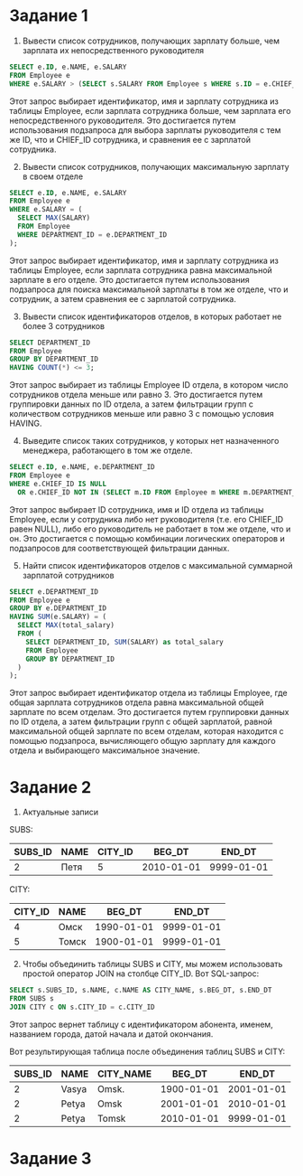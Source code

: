 # Задание 1

1. Вывести список сотрудников, получающих зарплату больше, чем зарплата их непосредственного руководителя
```sql
SELECT e.ID, e.NAME, e.SALARY
FROM Employee e
WHERE e.SALARY > (SELECT s.SALARY FROM Employee s WHERE s.ID = e.CHIEF_ID);
```
Этот запрос выбирает идентификатор, имя и зарплату сотрудника из таблицы Employee, если зарплата сотрудника больше, чем зарплата его непосредственного руководителя. Это достигается путем использования подзапроса для выбора зарплаты руководителя с тем же ID, что и CHIEF_ID сотрудника, и сравнения ее с зарплатой сотрудника.

2. Вывести список сотрудников, получающих максимальную зарплату в своем отделе
```sql
SELECT e.ID, e.NAME, e.SALARY
FROM Employee e
WHERE e.SALARY = (
  SELECT MAX(SALARY)
  FROM Employee
  WHERE DEPARTMENT_ID = e.DEPARTMENT_ID
);
```
Этот запрос выбирает идентификатор, имя и зарплату сотрудника из таблицы Employee, если зарплата сотрудника равна максимальной зарплате в его отделе. Это достигается путем использования подзапроса для поиска максимальной зарплаты в том же отделе, что и сотрудник, а затем сравнения ее с зарплатой сотрудника.

3. Вывести список идентификаторов отделов, в которых работает не более 3 сотрудников
```sql
SELECT DEPARTMENT_ID
FROM Employee
GROUP BY DEPARTMENT_ID
HAVING COUNT(*) <= 3;
```
Этот запрос выбирает из таблицы Employee ID отдела, в котором число сотрудников отдела меньше или равно 3. Это достигается путем группировки данных по ID отдела, а затем фильтрации групп с количеством сотрудников меньше или равно 3 с помощью условия HAVING.

4. Выведите список таких сотрудников, у которых нет назначенного менеджера, работающего в том же отделе.
```sql
SELECT e.ID, e.NAME, e.DEPARTMENT_ID
FROM Employee e
WHERE e.CHIEF_ID IS NULL
  OR e.CHIEF_ID NOT IN (SELECT m.ID FROM Employee m WHERE m.DEPARTMENT_ID = e.DEPARTMENT_ID);
```
Этот запрос выбирает ID сотрудника, имя и ID отдела из таблицы Employee, если у сотрудника либо нет руководителя (т.е. его CHIEF_ID равен NULL), либо его руководитель не работает в том же отделе, что и он. Это достигается с помощью комбинации логических операторов и подзапросов для соответствующей фильтрации данных.

5. Найти список идентификаторов отделов с максимальной суммарной зарплатой сотрудников
```sql
SELECT e.DEPARTMENT_ID
FROM Employee e
GROUP BY e.DEPARTMENT_ID
HAVING SUM(e.SALARY) = (
  SELECT MAX(total_salary)
  FROM (
    SELECT DEPARTMENT_ID, SUM(SALARY) as total_salary
    FROM Employee
    GROUP BY DEPARTMENT_ID
  )
);
```
Этот запрос выбирает идентификатор отдела из таблицы Employee, где общая зарплата сотрудников отдела равна максимальной общей зарплате по всем отделам. Это достигается путем группировки данных по ID отдела, а затем фильтрации групп с общей зарплатой, равной максимальной общей зарплате по всем отделам, которая находится с помощью подзапроса, вычисляющего общую зарплату для каждого отдела и выбирающего максимальное значение.

# Задание 2

1. Актуальные записи 

SUBS:

| SUBS_ID | NAME  | CITY_ID | BEG_DT   | END_DT   |
| ------- | ----- | ------- | -------- | -------- |
| 2       | Петя | 5       | 2010-01-01 | 9999-01-01 |

CITY:

| CITY_ID | NAME    | BEG_DT   | END_DT   |
| ------- | ------- | -------- | -------- |
| 4       | Омск    | 1990-01-01 | 9999-01-01 |
| 5       | Томск   | 1900-01-01 | 9999-01-01 |

2. Чтобы объединить таблицы SUBS и CITY, мы можем использовать простой оператор JOIN на столбце CITY_ID. Вот SQL-запрос:

```sql
SELECT s.SUBS_ID, s.NAME, c.NAME AS CITY_NAME, s.BEG_DT, s.END_DT
FROM SUBS s
JOIN CITY c ON s.CITY_ID = c.CITY_ID
```

Этот запрос вернет таблицу с идентификатором абонента, именем, названием города, датой начала и датой окончания.

Вот результирующая таблица после объединения таблиц SUBS и CITY:

| SUBS_ID	| NAME    | CITY_NAME | BEG_DT      | END_DT     |
| ------- | ------- | --------- | ----------- | ---------- |
| 2      	| Vasya 	| Omsk.   	| 1900-01-01	| 2001-01-01 |
| 2	      | Petya	  | Omsk	    | 2001-01-01	| 2010-01-01 |
| 2	      | Petya	  | Tomsk	    | 2010-01-01	| 9999-01-01 |

# Задание 3

